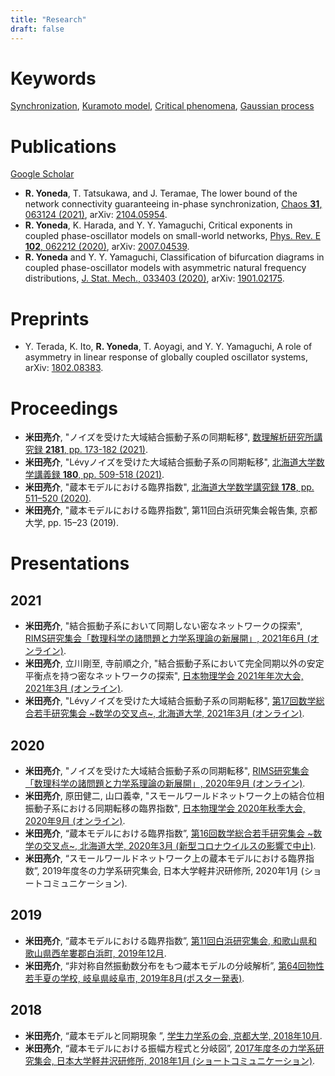 ```yaml
---
title: "Research"
draft: false
---
```


# Keywords
[Synchronization](/posts/), [Kuramoto model](), [Critical phenomena](), [Gaussian process]()

# Publications
[Google Scholar](https://scholar.google.com/citations?user=XN3JxqIAAAAJ)
- **R. Yoneda**, T. Tatsukawa, and J. Teramae, The lower bound of the network connectivity guaranteeing in-phase synchronization, [Chaos **31**, 063124 (2021)](https://aip.scitation.org/doi/abs/10.1063/5.0054271), arXiv: [2104.05954](https://arxiv.org/abs/2104.05954).
- **R. Yoneda**, K. Harada, and Y. Y. Yamaguchi, Critical exponents in coupled phase-oscillator models on small-world networks, [Phys. Rev. E **102**, 062212 (2020)](https://journals.aps.org/pre/abstract/10.1103/PhysRevE.102.062212), arXiv: [2007.04539](https://arxiv.org/abs/2007.04539).
- **R. Yoneda** and Y. Y. Yamaguchi, Classification of bifurcation diagrams in coupled phase-oscillator models with asymmetric natural frequency distributions, [J. Stat. Mech., 033403 (2020)](https://iopscience.iop.org/article/10.1088/1742-5468/ab6f5f), arXiv: [1901.02175](https://arxiv.org/abs/1901.02175).

# Preprints
- Y. Terada, K. Ito, **R. Yoneda**, T. Aoyagi, and Y. Y. Yamaguchi, A role of asymmetry in linear response of globally coupled oscillator systems, arXiv: [1802.08383](https://arxiv.org/abs/1802.08383).

# Proceedings
- **米田亮介**, "ノイズを受けた大域結合振動子系の同期転移", [数理解析研究所講究録 **2181**, pp. 173-182 (2021)](https://www.kurims.kyoto-u.ac.jp/~kyodo/kokyuroku/contents/pdf/2181-20.pdf).
- **米田亮介**, "Lévyノイズを受けた大域結合振動子系の同期転移", [北海道大学数学講義録 **180**, pp. 509-518 (2021)](https://www.math.sci.hokudai.ac.jp/~wakate/mcyr/2021/pdf/yoneda_ryosuke.pdf).
- **米田亮介**, "蔵本モデルにおける臨界指数", [北海道大学数学講究録 **178**, pp. 511–520 (2020)](https://www.math.sci.hokudai.ac.jp/~wakate/mcyr/2020/pdf/yoneda_ryosuke.pdf).
- **米田亮介**, "蔵本モデルにおける臨界指数", 第11回白浜研究集会報告集, 京都大学, pp. 15–23 (2019). 

# Presentations
## 2021
- **米田亮介**, "結合振動子系において同期しない密なネットワークの探索", [RIMS研究集会「数理科学の諸問題と力学系理論の新展開」, 2021年6月 (オンライン)](https://sites.google.com/view/rims-dyn-sys2021/).
- **米田亮介**, 立川剛至, 寺前順之介, "結合振動子系において完全同期以外の安定平衡点を持つ密なネットワークの探索", [日本物理学会 2021年年次大会, 2021年3月 (オンライン)](https://w4.gakkai-web.net/jps_search/2021sp/index.html).
- **米田亮介**, "Lévyノイズを受けた大域結合振動子系の同期転移", [第17回数学総合若手研究集会 ~数学の交叉点~, 北海道大学, 2021年3月 (オンライン)](https://www.math.sci.hokudai.ac.jp/~wakate/mcyr/2021/ja/index.html).

## 2020
- **米田亮介**, "ノイズを受けた大域結合振動子系の同期転移", [RIMS研究集会「数理科学の諸問題と力学系理論の新展開」, 2020年9月 (オンライン)](https://sites.google.com/view/rims-dyn-sys2020/).
- **米田亮介**, 原田健二, 山口義幸, "スモールワールドネットワーク上の結合位相振動子系における同期転移の臨界指数", [日本物理学会 2020年秋季大会, 2020年9月 (オンライン)](https://w4.gakkai-web.net/jps_search/2020au/index.html).
- **米田亮介**, “蔵本モデルにおける臨界指数”, [第16回数学総合若手研究集会 ~数学の交叉点~, 北海道大学, 2020年3月 (新型コロナウイルスの影響で中止)](https://www.math.sci.hokudai.ac.jp/~wakate/mcyr/2020/ja/index.html).
- **米田亮介**, “スモールワールドネットワーク上の蔵本モデルにおける臨界指数”, 2019年度冬の力学系研究集会, 日本大学軽井沢研修所, 2020年1月 (ショートコミュニケーション).

## 2019
- **米田亮介**, “蔵本モデルにおける臨界指数”, [第11回白浜研究集会, 和歌山県和歌山県西牟婁郡白浜町, 2019年12月](https://sites.google.com/view/shirahama-math/%E7%AC%AC11%E5%9B%9E).
- **米田亮介**, “非対称自然振動数分布をもつ蔵本モデルの分岐解析”, [第64回物性若手夏の学校, 岐阜県岐阜市, 2019年8月(ポスター発表)](https://cmpss.jp/forepast/ss2019/).

## 2018
- **米田亮介**, “蔵本モデルと同期現象 ”, [学生力学系の会, 京都大学, 2018年10月](https://www.kokuchpro.com/event/6a3a52de2279c7d0f1dbcec791a4faeb/).
- **米田亮介**, “蔵本モデルにおける振幅方程式と分岐図”, [2017年度冬の力学系研究集会, 日本大学軽井沢研修所, 2018年1月 (ショートコミュニケーション)](https://tsujiimasato.files.wordpress.com/2018/03/2017-karuizawa-program2.pdf).